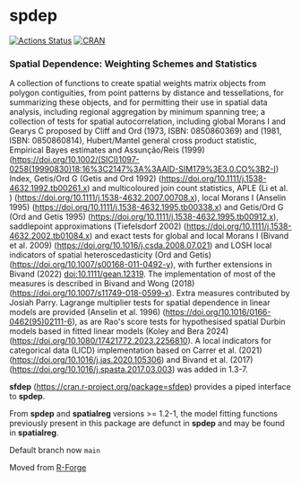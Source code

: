 # spdep

[![Actions Status](https://github.com/r-spatial/spdep/workflows/R-CMD-check/badge.svg)](https://github.com/r-spatial/spdep/actions)
[![CRAN](http://www.r-pkg.org/badges/version/spdep)](https://cran.r-project.org/package=spdep)

### Spatial Dependence: Weighting Schemes and Statistics

A collection of functions to create spatial weights matrix objects from polygon contiguities, from point patterns by distance and tessellations, for summarizing these objects, and for permitting their use in spatial data analysis, including regional aggregation by minimum spanning tree; a collection of tests for spatial autocorrelation, including global Morans I and Gearys C proposed by Cliff and Ord (1973, ISBN: 0850860369) and (1981, ISBN: 0850860814), Hubert/Mantel general cross product statistic, Empirical Bayes estimates and Assunção/Reis (1999) (https://doi.org/10.1002/(SICI)1097-0258(19990830)18:16%3C2147%3A%3AAID-SIM179%3E3.0.CO%3B2-I) Index, Getis/Ord G (Getis and Ord 1992) (https://doi.org/10.1111/j.1538-4632.1992.tb00261.x) and multicoloured join count statistics, APLE (Li et al. ) (https://doi.org/10.1111/j.1538-4632.2007.00708.x), local Morans I (Anselin 1995) (https://doi.org/10.1111/j.1538-4632.1995.tb00338.x) and Getis/Ord G (Ord and Getis 1995) (https://doi.org/10.1111/j.1538-4632.1995.tb00912.x), saddlepoint approximations (Tiefelsdorf 2002) (https://doi.org/10.1111/j.1538-4632.2002.tb01084.x) and exact tests for global and local Morans I (Bivand et al. 2009) (https://doi.org/10.1016/j.csda.2008.07.021) and LOSH local indicators of spatial heteroscedasticity (Ord and Getis) (https://doi.org/10.1007/s00168-011-0492-y), with further extensions in Bivand (2022) <doi:10.1111/gean.12319>. The implementation of most of the measures is described in Bivand and Wong (2018) (https://doi.org/10.1007/s11749-018-0599-x). Extra measures contributed by Josiah Parry. Lagrange multiplier tests for spatial dependence in linear models are provided (Anselin et al. 1996) (https://doi.org/10.1016/0166-0462(95)02111-6), as are Rao's score tests for hypothesised spatial Durbin models based in fitted linear models (Koley and Bera 2024) (https://doi.org/10.1080/17421772.2023.2256810). A local indicators for categorical data (LICD) implementation based on Carrer et al. (2021) (https://doi.org/10.1016/j.jas.2020.105306) and Bivand et al. (2017) (https://doi.org/10.1016/j.spasta.2017.03.003) was added in 1.3-7.

**sfdep** (https://cran.r-project.org/package=sfdep) provides a piped interface to **spdep**.

From **spdep** and **spatialreg** versions >= 1.2-1, the model fitting functions previously present in this package are defunct in **spdep** and may be found in **spatialreg**.

Default branch now `main`

Moved from [R-Forge](https://r-forge.r-project.org/projects/spdep/)
